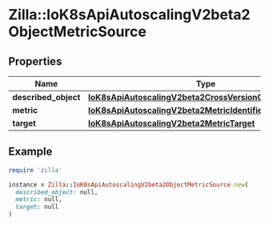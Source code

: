 # Zilla::IoK8sApiAutoscalingV2beta2ObjectMetricSource

## Properties

| Name | Type | Description | Notes |
| ---- | ---- | ----------- | ----- |
| **described_object** | [**IoK8sApiAutoscalingV2beta2CrossVersionObjectReference**](IoK8sApiAutoscalingV2beta2CrossVersionObjectReference.md) |  |  |
| **metric** | [**IoK8sApiAutoscalingV2beta2MetricIdentifier**](IoK8sApiAutoscalingV2beta2MetricIdentifier.md) |  |  |
| **target** | [**IoK8sApiAutoscalingV2beta2MetricTarget**](IoK8sApiAutoscalingV2beta2MetricTarget.md) |  |  |

## Example

```ruby
require 'zilla'

instance = Zilla::IoK8sApiAutoscalingV2beta2ObjectMetricSource.new(
  described_object: null,
  metric: null,
  target: null
)
```


